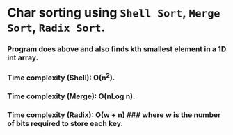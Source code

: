 # Char sorting using `Shell Sort`, `Merge Sort`, `Radix Sort`.

### Program does above and also **finds kth smallest element** in a **1D int array**.

### Time complexity (Shell): O(n<sup>2</sup>).

### Time complexity (Merge): O(nLog n).

### Time complexity (Radix): O(w + n) ### where w is the number of bits required to store each key.
